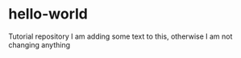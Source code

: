# hello-world
Tutorial repository
I am adding some text to this, otherwise I am not changing anything
